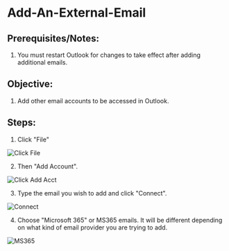 
# Add-An-External-Email


## Prerequisites/Notes:

1. You must restart Outlook for changes to take effect after adding additional emails.


## Objective:

1. Add other email accounts to be accessed in Outlook.


## Steps:

1. Click "File"

![Click File](https://github.com/XXLMandalorian013/Docs-Sofware-SAS-Public/blob/main/Outlook%20(Desktop)/Add-An-External-Email/images/Click%20File.png)

2. Then "Add Account".

![Click Add Acct](https://github.com/XXLMandalorian013/Docs-Sofware-SAS-Public/blob/main/Outlook%20(Desktop)/Add-An-External-Email/images/Click%20Add%20Acct.png)

3. Type the email you wish to add and click "Connect".

![Connect](https://github.com/XXLMandalorian013/Docs-Sofware-SAS-Public/blob/main/Outlook%20(Desktop)/Add-An-External-Email/images/Connect.png)

4. Choose "Microsoft 365" or MS365 emails. It will be different depending on what kind of email provider you are trying to add.

![MS365](https://github.com/XXLMandalorian013/Docs-Sofware-SAS-Public/blob/main/Outlook%20(Desktop)/Add-An-External-Email/images/MS365.png)

